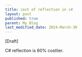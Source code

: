 ```yaml
---
title: cost of reflection in c#
layout: post
published: true
parent: My Blog
last_modified_date: 2024-March-30
---
```

[Draft]

C# reflection is 60% costlier.